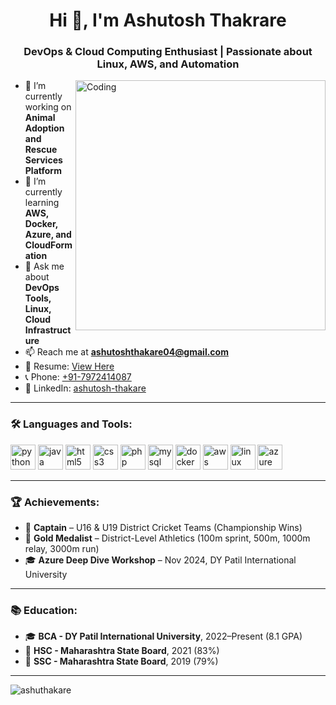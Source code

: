 <h1 align="center">Hi 👋, I'm Ashutosh Thakrare</h1>
<h3 align="center">DevOps & Cloud Computing Enthusiast | Passionate about Linux, AWS, and Automation</h3>
<img align="right" alt="Coding" width="400" src="https://media.tenor.com/IF2JdxzmyN4AAAAi/coding-girl.gif">

- 🔭 I’m currently working on **Animal Adoption and Rescue Services Platform**  
- 🌱 I’m currently learning **AWS, Docker, Azure, and CloudFormation**  
- 💬 Ask me about **DevOps Tools, Linux, Cloud Infrastructure**  
- 📫 Reach me at **ashutoshthakare04@gmail.com**  
- 📄 Resume: [View Here](mailto:ashutoshthakare04@gmail.com)  
- 📞 Phone: [+91-7972414087](tel:+917972414087)  
- 💼 LinkedIn: [ashutosh-thakare](https://www.linkedin.com/in/ashutosh-thakare-636b60281)

---

<h3 align="left">🛠️ Languages and Tools:</h3>
<p align="left">
  <img src="https://cdn.jsdelivr.net/gh/devicons/devicon/icons/python/python-original.svg" alt="python" width="40" height="40"/> 
  <img src="https://cdn.jsdelivr.net/gh/devicons/devicon/icons/java/java-original.svg" alt="java" width="40" height="40"/> 
  <img src="https://cdn.jsdelivr.net/gh/devicons/devicon/icons/html5/html5-original.svg" alt="html5" width="40" height="40"/>
  <img src="https://cdn.jsdelivr.net/gh/devicons/devicon/icons/css3/css3-original.svg" alt="css3" width="40" height="40"/>
  <img src="https://cdn.jsdelivr.net/gh/devicons/devicon/icons/php/php-original.svg" alt="php" width="40" height="40"/>
  <img src="https://cdn.jsdelivr.net/gh/devicons/devicon/icons/mysql/mysql-original.svg" alt="mysql" width="40" height="40"/>
  <img src="https://cdn.jsdelivr.net/gh/devicons/devicon/icons/docker/docker-original.svg" alt="docker" width="40" height="40"/>
  <img src="https://cdn.jsdelivr.net/gh/devicons/devicon/icons/amazonwebservices/amazonwebservices-original.svg" alt="aws" width="40" height="40"/>
  <img src="https://cdn.jsdelivr.net/gh/devicons/devicon/icons/linux/linux-original.svg" alt="linux" width="40" height="40"/>
  <img src="https://cdn.jsdelivr.net/gh/devicons/devicon/icons/azure/azure-original.svg" alt="azure" width="40" height="40"/>
</p>

---

<h3 align="left">🏆 Achievements:</h3>

- 🏏 **Captain** – U16 & U19 District Cricket Teams (Championship Wins)  
- 🥇 **Gold Medalist** – District-Level Athletics (100m sprint, 500m, 1000m relay, 3000m run)  
- 🎓 **Azure Deep Dive Workshop** – Nov 2024, DY Patil International University  

---

<h3 align="left">📚 Education:</h3>

- 🎓 **BCA - DY Patil International University**, 2022–Present (8.1 GPA)  
- 🏫 **HSC - Maharashtra State Board**, 2021 (83%)  
- 🏫 **SSC - Maharashtra State Board**, 2019 (79%)  

---

<p><img align="center"  alt="ashuthakare" /></p>
